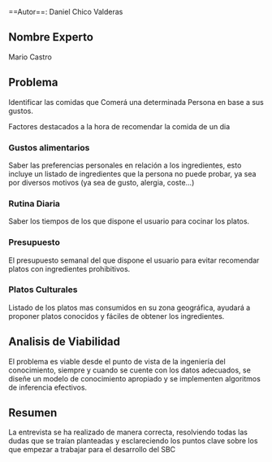 ==Autor==: Daniel Chico Valderas

## Nombre Experto
Mario Castro
## Problema
Identificar las comidas que Comerá una determinada Persona en base a sus gustos.

Factores destacados a la hora de recomendar la comida de un dia
### Gustos alimentarios
Saber las preferencias personales en relación a los ingredientes, esto incluye un listado de ingredientes que la persona no puede probar, ya sea por diversos motivos (ya sea de gusto, alergia, coste...)

### Rutina Diaria
Saber los tiempos de los que dispone el usuario para cocinar los platos.

### Presupuesto
El presupuesto semanal del que dispone el usuario para evitar recomendar platos con ingredientes prohibitivos.

### Platos Culturales
Listado de los platos mas consumidos en su zona geográfica, ayudará a proponer platos conocidos y fáciles de obtener los ingredientes.


## Analisis de Viabilidad

El problema es viable desde el punto de vista de la ingeniería del conocimiento, siempre y cuando se cuente con los datos adecuados, se diseñe un modelo de conocimiento apropiado y se implementen algoritmos de inferencia efectivos.


## Resumen
La entrevista se ha realizado de manera correcta, resolviendo todas las dudas que se traían planteadas y esclareciendo los puntos clave sobre los que empezar a trabajar para el desarrollo del SBC

